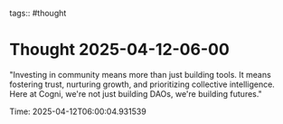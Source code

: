 tags:: #thought

# Thought 2025-04-12-06-00

"Investing in community means more than just building tools. It means fostering trust, nurturing growth, and prioritizing collective intelligence. Here at Cogni, we're not just building DAOs, we're building futures."

Time: 2025-04-12T06:00:04.931539
